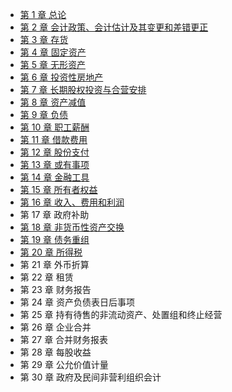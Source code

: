 - [第 1 章 总论][1] 
- [第 2 章 会计政策、会计估计及其变更和差错更正][2]
- [第 3 章 存货][3]
- [第 4 章 固定资产][4]
- [第 5 章 无形资产][5]
- [第 6 章 投资性房地产][6]
- [第 7 章 长期股权投资与合营安排][7]
- [第 8 章 资产减值][8]
- [第 9 章 负债][9]
- [第 10 章 职工薪酬][10]
- [第 11 章 借款费用][11]
- [第 12 章 股份支付][12]
- [第 13 章 或有事项][13]
- [第 14 章 金融工具][14]
- [第 15 章 所有者权益][15]
- [第 16 章 收入、费用和利润][16]
- 第 17 章 政府补助
- [第 18 章 非货币性资产交换][17]
- [第 19 章 债务重组][18]
- [第 20 章 所得税][19]
- 第 21 章 外币折算
- 第 22 章 租赁
- 第 23 章 财务报告
- 第 24 章 资产负债表日后事项
- 第 25 章 持有待售的非流动资产、处置组和终止经营
- 第 26 章 企业合并
- 第 27 章 合并财务报表
- 第 28 章 每股收益
- 第 29 章 公允价值计量
- 第 30 章 政府及民间非营利组织会计

[1]:	https://github.com/iamWangJunjie/CPA-Learning/blob/master/Accounting/%C2%A701%20%E6%80%BB%E8%AE%BA.md
[2]:	https://github.com/iamWangJunjie/CPA-Learning/blob/master/Accounting/%C2%A702%20%E4%BC%9A%E8%AE%A1%E6%94%BF%E7%AD%96%E3%80%81%E4%BC%9A%E8%AE%A1%E4%BC%B0%E8%AE%A1%E5%8F%8A%E5%85%B6%E5%8F%98%E6%9B%B4%E5%92%8C%E5%B7%AE%E9%94%99%E6%9B%B4%E6%AD%A3.md
[3]:	https://github.com/iamWangJunjie/CPA-Learning/blob/master/Accounting/%C2%A703%20%E5%AD%98%E8%B4%A7.md
[4]:	https://github.com/iamWangJunjie/CPA-Learning/blob/master/Accounting/%C2%A704%20%E5%9B%BA%E5%AE%9A%E8%B5%84%E4%BA%A7.md
[5]:	https://github.com/iamWangJunjie/CPA-Learning/blob/master/Accounting/%C2%A705%20%E6%97%A0%E5%BD%A2%E8%B5%84%E4%BA%A7.md
[6]:	https://github.com/iamWangJunjie/CPA-Learning/blob/master/Financial%20Cost%20Management/%C2%A706%20%E5%80%BA%E5%88%B8%E3%80%81%E8%82%A1%E7%A5%A8%E4%BB%B7%E5%80%BC%E8%AF%84%E4%BC%B0.md
[7]:	https://github.com/iamWangJunjie/CPA-Learning/blob/master/Financial%20Cost%20Management/%C2%A707%20%E6%9C%9F%E6%9D%83%E4%BB%B7%E5%80%BC%E8%AF%84%E4%BC%B0.md
[8]:	https://github.com/iamWangJunjie/CPA-Learning/blob/master/Financial%20Cost%20Management/%C2%A708%20%E4%BC%81%E4%B8%9A%E4%BB%B7%E5%80%BC%E8%AF%84%E4%BC%B0.md
[9]:	https://github.com/iamWangJunjie/CPA-Learning/blob/master/Financial%20Cost%20Management/%C2%A709%20%E8%B5%84%E6%9C%AC%E7%BB%93%E6%9E%84.md
[10]:	https://github.com/iamWangJunjie/CPA-Learning/blob/master/Financial%20Cost%20Management/%C2%A710%20%E8%82%A1%E5%88%A9%E5%88%86%E9%85%8D%E3%80%81%E8%82%A1%E7%A5%A8%E5%88%86%E5%89%B2%E4%B8%8E%E8%82%A1%E7%A5%A8%E5%9B%9E%E8%B4%AD.md
[11]:	https://github.com/iamWangJunjie/CPA-Learning/blob/master/Financial%20Cost%20Management/%C2%A711%20%E9%95%BF%E6%9C%9F%E7%AD%B9%E8%B5%84.md
[12]:	https://github.com/iamWangJunjie/CPA-Learning/blob/master/Financial%20Cost%20Management/%C2%A712%20%E8%90%A5%E8%BF%90%E8%B5%84%E6%9C%AC%E7%AE%A1%E7%90%86.md
[13]:	https://github.com/iamWangJunjie/CPA-Learning/blob/master/Financial%20Cost%20Management/%C2%A713%20%E4%BA%A7%E5%93%81%E6%88%90%E6%9C%AC%E8%AE%A1%E7%AE%97.md
[14]:	https://github.com/iamWangJunjie/CPA-Learning/blob/master/Financial%20Cost%20Management/%C2%A714%20%E6%A0%87%E5%87%86%E6%88%90%E6%9C%AC%E6%B3%95.md
[15]:	https://github.com/iamWangJunjie/CPA-Learning/blob/master/Financial%20Cost%20Management/%C2%A715%20%E4%BD%9C%E4%B8%9A%E6%88%90%E6%9C%AC%E6%B3%95.md
[16]:	https://github.com/iamWangJunjie/CPA-Learning/blob/master/Financial%20Cost%20Management/%C2%A716%20%E6%9C%AC%E9%87%8F%E5%88%A9%E5%88%86%E6%9E%90.md
[17]:	https://github.com/iamWangJunjie/CPA-Learning/blob/master/Financial%20Cost%20Management/%C2%A718%20%E5%85%A8%E9%9D%A2%E9%A2%84%E7%AE%97.md
[18]:	https://github.com/iamWangJunjie/CPA-Learning/blob/master/Financial%20Cost%20Management/%C2%A719%20%E8%B4%A3%E4%BB%BB%E4%BC%9A%E8%AE%A1.md
[19]:	https://github.com/iamWangJunjie/CPA-Learning/blob/master/Financial%20Cost%20Management/%C2%A720%20%E4%B8%9A%E7%BB%A9%E8%AF%84%E4%BB%B7.md